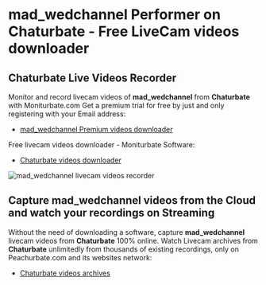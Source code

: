 # mad_wedchannel Performer on Chaturbate - Free LiveCam videos downloader

## Chaturbate Live Videos Recorder

Monitor and record livecam videos of **mad_wedchannel** from **Chaturbate** with Moniturbate.com
Get a premium trial for free by just and only registering with your Email address:
* [mad_wedchannel Premium videos downloader](https://moniturbate.com/request-demo-licence-key.html)

Free livecam videos downloader - Moniturbate Software:
* [Chaturbate videos downloader](https://moniturbate.com/moniturbate-download-software.html)

![mad_wedchannel livecam videos recorder](https://peachurnet.com/templates/moniturbate-software.png)


## Capture mad_wedchannel videos from the Cloud and watch your recordings on Streaming

Without the need of downloading a software, capture **mad_wedchannel** livecam videos from **Chaturbate** 100% online.
Watch Livecam archives from **Chaturbate** unlimitedly from thousands of existing recordings, only on Peachurbate.com and its websites network:
* [Chaturbate videos archives](https://peachurnet.com/)